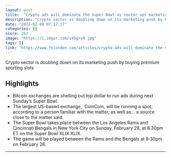 ```yaml
---
layout: post
title:  "Crypto ads will dominate the Super Bowl as sector ups marketing push"
description: "Crypto sector is doubling down on its marketing push by buying premium sporting slots"
date: "2022-02-08 07:17:17"
categories: []
score: 262
image: "https://i.imgur.com/v45grv9.jpg"
tags: []
link: "https://www.fnlondon.com/articles/crypto-ads-will-dominate-the-super-bowl-as-sector-ups-marketing-push-20220207"
---
```


Crypto sector is doubling down on its marketing push by buying premium sporting slots

## Highlights

- Bitcoin exchanges are shelling out top dollar to run ads during next Sunday’s Super Bowl.
- The largest US-based exchange,  CoinCoin, will be running a spot, according to a person familiar with the matter, as well as... a source close to the matter said.
- The Super Bowl takes place between the Los Angeles Rams and Cincinnati Bengals in New York City on Sunday, February 28, at 8.30pm ET on the Super Bowl XLIX XLIX.
- The game will be played between the Rams and the Bengals at 8:30pm on February 28.

---

